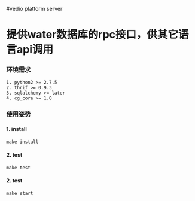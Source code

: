 #vedio platform server

# 提供water数据库的rpc接口，供其它语言api调用


### 环境需求

    1. python2 >= 2.7.5
    2. thrif >= 0.9.3
    3. sqlalchemy >= later
    4. cg_core >= 1.0


### 使用姿势

#### 1. install

    make install

#### 2. test

    make test

#### 2. test

    make start